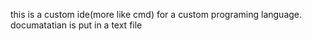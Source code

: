 this is a custom ide(more like cmd) for a custom programing language.
documatatian is put in a text file
